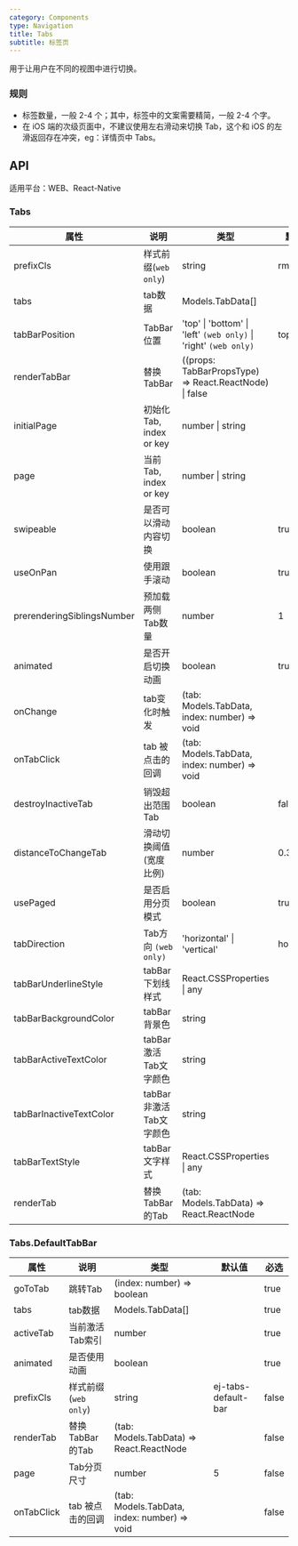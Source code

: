 ```yaml
---
category: Components
type: Navigation
title: Tabs
subtitle: 标签页
---
```



用于让用户在不同的视图中进行切换。

### 规则
- 标签数量，一般 2-4 个；其中，标签中的文案需要精简，一般 2-4 个字。
- 在 iOS 端的次级页面中，不建议使用左右滑动来切换 Tab，这个和 iOS 的左滑返回存在冲突，eg：详情页中 Tabs。


## API

适用平台：WEB、React-Native

### Tabs

属性 | 说明 | 类型 | 默认值 | 必选
----|-----|------|------|------
prefixCls  | 样式前缀(`web only`) | string |  rmc-tabs | false
tabs | tab数据 | Models.TabData[] |  | true
tabBarPosition  | TabBar位置 | 'top' \| 'bottom' \| 'left' `(web only)` \| 'right' `(web only)` |  top | false
renderTabBar  | 替换TabBar | ((props: TabBarPropsType) => React.ReactNode) \| false |  | false
initialPage  | 初始化Tab, index or key | number \| string |  | false
page  | 当前Tab, index or key | number \| string |  | false
swipeable  | 是否可以滑动内容切换 | boolean |  true | false
useOnPan  | 使用跟手滚动 | boolean |  true | false
prerenderingSiblingsNumber  | 预加载两侧Tab数量 | number |  1 | false
animated  | 是否开启切换动画 | boolean |  true | false
onChange  | tab变化时触发 | (tab: Models.TabData, index: number) => void |  | false
onTabClick  | tab 被点击的回调 | (tab: Models.TabData, index: number) => void |  | false
destroyInactiveTab | 销毁超出范围Tab | boolean |  false | false
distanceToChangeTab | 滑动切换阈值(宽度比例) | number |  0.3 | false
usePaged | 是否启用分页模式 | boolean |  true | false
tabDirection | Tab方向 `(web only)` | 'horizontal' \| 'vertical' |  horizontal | false
tabBarUnderlineStyle  | tabBar下划线样式 | React.CSSProperties \| any |  | false
tabBarBackgroundColor  | tabBar背景色 | string |  | false
tabBarActiveTextColor  | tabBar激活Tab文字颜色 | string |  | false
tabBarInactiveTextColor  | tabBar非激活Tab文字颜色 | string |  | false
tabBarTextStyle  | tabBar文字样式 | React.CSSProperties \| any |  | false
renderTab | 替换TabBar的Tab | (tab: Models.TabData) => React.ReactNode | | false

### Tabs.DefaultTabBar

属性 | 说明 | 类型 | 默认值 | 必选
----|-----|------|------|------
goToTab | 跳转Tab | (index: number) => boolean | | true
tabs|tab数据 | Models.TabData[] | | true
activeTab | 当前激活Tab索引 | number | | true
animated | 是否使用动画 | boolean | | true
prefixCls | 样式前缀 (`web only`) | string | ej-tabs-default-bar|false
renderTab | 替换TabBar的Tab | (tab: Models.TabData) => React.ReactNode | | false
page | Tab分页尺寸 | number | 5 | false
onTabClick  | tab 被点击的回调 | (tab: Models.TabData, index: number) => void |  | false
